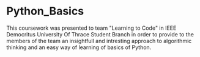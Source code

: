 # Python_Basics
This coursework was presented to team "Learning to Code" in IEEE Democritus University Of Thrace Student Branch in order to provide to the members of the team an insightfull and intresting approach to algorithmic thinking and an easy way of learning of basics of Python.

